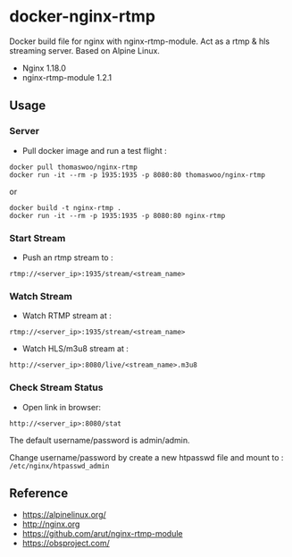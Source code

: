 # docker-nginx-rtmp

Docker build file for nginx with nginx-rtmp-module. Act as a rtmp &amp; hls streaming server. Based on Alpine Linux.

* Nginx 1.18.0
* nginx-rtmp-module 1.2.1

## Usage

### Server
* Pull docker image and run a test flight :
```
docker pull thomaswoo/nginx-rtmp
docker run -it --rm -p 1935:1935 -p 8080:80 thomaswoo/nginx-rtmp
```
or
```
docker build -t nginx-rtmp .
docker run -it --rm -p 1935:1935 -p 8080:80 nginx-rtmp
```

### Start Stream
* Push an rtmp stream to :
```
rtmp://<server_ip>:1935/stream/<stream_name>
```

### Watch Stream
* Watch RTMP stream at :
```
rtmp://<server_ip>:1935/stream/<stream_name>
```
* Watch HLS/m3u8 stream at :
```
http://<server_ip>:8080/live/<stream_name>.m3u8
```

### Check Stream Status
* Open link in browser:
```
http://<server_ip>:8080/stat
```
The default username/password is admin/admin.

Change username/password by create a new htpasswd file and mount to : `/etc/nginx/htpasswd_admin`

## Reference
* https://alpinelinux.org/
* http://nginx.org
* https://github.com/arut/nginx-rtmp-module
* https://obsproject.com/
